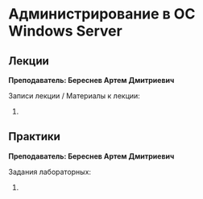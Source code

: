 # Администрирование в ОС Windows Server

## Лекции

**Преподаватель: Береснев Артем Дмитриевич**

Записи лекции / Материалы к лекции:

1. 

## Практики

**Преподаватель: Береснев Артем Дмитриевич**

Задания лабораторных:

1. 